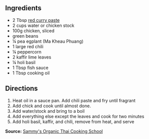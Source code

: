 ---
---

## Ingredients
 - 2 Tbsp [red curry paste](http://mtsugi.github.io/recipes/curry-paste)
 - 2 cups water or chicken stock
 - 100g chicken, sliced
 - green beans
 - &frac14; pea egplant (Ma Kheau Phuang)
 - 1 large red chili
 - &frac14; peppercorn
 - 2 kaffir lime leaves
 - &frac14; holi basil
 - 1 Tbsp fish sauce
 - 1 Tbsp cooking oil


## Directions
1. Heat oil in a sauce pan. Add chili paste and fry until fragrant
2. Add chick and cook until almost done.
3. Add water/stock and bring to a boil
4. Add everything else except the leaves and cook for two minutes
5. Add holi basil, kaffir, and chili, remove from heat, and serve

**Source:** [Sammy's Organic Thai Cooking School](https://www.facebook.com/Sammy-Organic-Thai-Cooking-School-121424394552150/)
